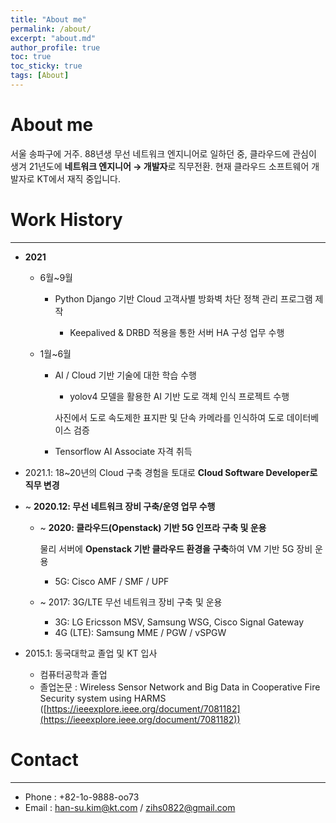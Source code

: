 ```yaml
---
title: "About me"
permalink: /about/
excerpt: "about.md"
author_profile: true
toc: true  
toc_sticky: true 
tags: [About]
---
```

# About me

서울 송파구에 거주. 88년생
무선 네트워크 엔지니어로 일하던 중, 클라우드에 관심이 생겨
21년도에 **네트워크 엔지니어 → 개발자**로 직무전환. 
현재 클라우드 소프트웨어 개발자로 KT에서 재직 중입니다.

# Work History
---
- **2021**
    - 6월~9월
        - Python Django 기반 Cloud 고객사별 방화벽 차단 정책 관리 프로그램 제작

            -  Keepalived & DRBD 적용을 통한 서버 HA 구성 업무 수행

    - 1월~6월
        - AI / Cloud 기반 기술에 대한 학습 수행

            -  yolov4 모델을 활용한 AI 기반 도로 객체 인식 프로젝트 수행

            사진에서 도로 속도제한 표지판 및 단속 카메라를 인식하여 도로 데이터베이스 검증

        - Tensorflow AI Associate 자격 취득

- 2021.1: 18~20년의 Cloud 구축 경험을 토대로 **Cloud Software Developer로 직무 변경**

- ~  **2020.12: 무선 네트워크 장비 구축/운영 업무 수행**
    - ~ **2020: 클라우드(Openstack) 기반 5G 인프라 구축 및 운용**

        물리 서버에 **Openstack 기반 클라우드 환경을 구축**하여 VM 기반 5G 장비 운용

        - 5G: Cisco AMF / SMF / UPF
    - ~ 2017: 3G/LTE 무선 네트워크 장비 구축 및 운용
        - 3G: LG Ericsson MSV, Samsung WSG, Cisco Signal Gateway
        - 4G (LTE): Samsung MME / PGW / vSPGW
- 2015.1: 동국대학교 졸업 및 KT 입사
    - 컴퓨터공학과 졸업
    - 졸업논문 : Wireless Sensor Network and Big Data in Cooperative Fire Security system using HARMS ([https://ieeexplore.ieee.org/document/7081182](https://ieeexplore.ieee.org/document/7081182))

# Contact
---
- Phone : +82-1o-9888-oo73
- Email : han-su.kim@kt.com / zihs0822@gmail.com